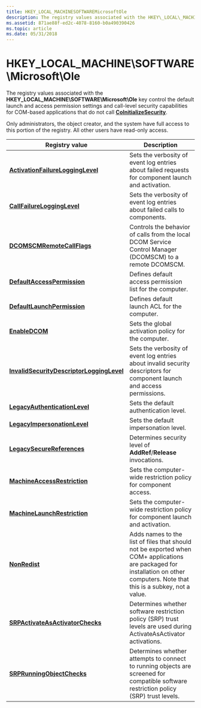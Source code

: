 ```yaml
---
title: HKEY_LOCAL_MACHINESOFTWAREMicrosoftOle
description: The registry values associated with the HKEY\_LOCAL\_MACHINE\\SOFTWARE\\Microsoft\\Ole key control the default launch and access permission settings and call-level security capabilities for COM-based applications that do not call CoInitializeSecurity.
ms.assetid: 871ae88f-ed2c-4078-8160-b0a490390426
ms.topic: article
ms.date: 05/31/2018
---
```


# HKEY\_LOCAL\_MACHINE\\SOFTWARE\\Microsoft\\Ole

The registry values associated with the **HKEY\_LOCAL\_MACHINE\\SOFTWARE\\Microsoft\\Ole** key control the default launch and access permission settings and call-level security capabilities for COM-based applications that do not call [**CoInitializeSecurity**](/windows/desktop/api/combaseapi/nf-combaseapi-coinitializesecurity).

Only administrators, the object creator, and the system have full access to this portion of the registry. All other users have read-only access.



| Registry value                                                                         | Description                                                                                                                                                                   |
|----------------------------------------------------------------------------------------|-------------------------------------------------------------------------------------------------------------------------------------------------------------------------------|
| [**ActivationFailureLoggingLevel**](activationfailurelogginglevel.md)                 | Sets the verbosity of event log entries about failed requests for component launch and activation.                                                                            |
| [**CallFailureLoggingLevel**](callfailurelogginglevel.md)                             | Sets the verbosity of event log entries about failed calls to components.                                                                                                     |
| [**DCOMSCMRemoteCallFlags**](dcomscmremotecallflags.md)                               | Controls the behavior of calls from the local DCOM Service Control Manager (DCOMSCM) to a remote DCOMSCM.                                                                     |
| [**DefaultAccessPermission**](defaultaccesspermission.md)                             | Defines default access permission list for the computer.                                                                                                                      |
| [**DefaultLaunchPermission**](defaultlaunchpermission.md)                             | Defines default launch ACL for the computer.                                                                                                                                  |
| [**EnableDCOM**](enabledcom.md)                                                       | Sets the global activation policy for the computer.                                                                                                                           |
| [**InvalidSecurityDescriptorLoggingLevel**](invalidsecuritydescriptorlogginglevel.md) | Sets the verbosity of event log entries about invalid security descriptors for component launch and access permissions.                                                       |
| [**LegacyAuthenticationLevel**](legacyauthenticationlevel.md)                         | Sets the default authentication level.                                                                                                                                        |
| [**LegacyImpersonationLevel**](legacyimpersonationlevel.md)                           | Sets the default impersonation level.                                                                                                                                         |
| [**LegacySecureReferences**](legacysecurereferences.md)                               | Determines security level of **AddRef**/**Release** invocations.                                                                                                              |
| [**MachineAccessRestriction**](machineaccessrestriction.md)                           | Sets the computer-wide restriction policy for component access.                                                                                                               |
| [**MachineLaunchRestriction**](machinelaunchrestriction.md)                           | Sets the computer-wide restriction policy for component launch and activation.                                                                                                |
| [**NonRedist**](nonredist.md)                                                         | Adds names to the list of files that should not be exported when COM+ applications are packaged for installation on other computers. Note that this is a subkey, not a value. |
| [**SRPActivateAsActivatorChecks**](srpactivateasactivatorchecks.md)                   | Determines whether software restriction policy (SRP) trust levels are used during ActivateAsActivator activations.                                                            |
| [**SRPRunningObjectChecks**](srprunningobjectchecks.md)                               | Determines whether attempts to connect to running objects are screened for compatible software restriction policy (SRP) trust levels.                                         |



 

 

 




